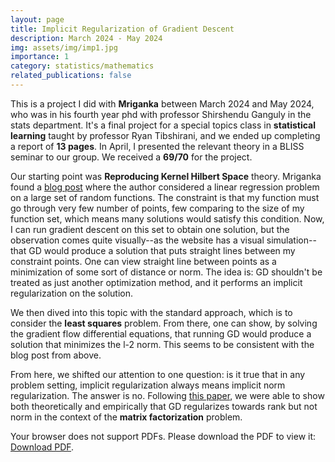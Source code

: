 ```yaml
---
layout: page
title: Implicit Regularization of Gradient Descent
description: March 2024 - May 2024
img: assets/img/imp1.jpg
importance: 1
category: statistics/mathematics
related_publications: false
---
```


This is a project I did with **Mriganka** between March 2024 and May 2024, who was in his fourth year phd with professor Shirshendu Ganguly in the stats department. It's a final project for a special topics class in **statistical learning** taught by professor Ryan Tibshirani, and we ended up completing a report of **13 pages**. In April, I presented the relevant theory in a BLISS seminar to our group. We received a **69/70** for the project. 

Our starting point was **Reproducing Kernel Hilbert Space** theory. Mriganka found a <a href='https://cgad.ski/blog/when-gradient-descent-is-a-kernel-method.html'> blog post</a> where the author considered a linear regression problem on a large set of random functions. The constraint is that my function must go through very few number of points, few comparing to the size of my function set, which means many solutions would satisfy this condition. Now, I can run gradient descent on this set to obtain one solution, but the observation comes quite visually--as the website has a visual simulation--that GD would produce a solution that puts straight lines between my constraint points. One can view straight line between points as a minimization of some sort of distance or norm. The idea is: GD shouldn't be treated as just another optimization method, and it performs an implicit regularization on the solution. 

We then dived into this topic with the standard approach, which is to consider the **least squares** problem. From there, one can show, by solving the gradient flow differential equations, that running GD would produce a solution that minimizes the l-2 norm. This seems to be consistent with the blog post from above. 

From here, we shifted our attention to one question: is it true that in any problem setting, implicit regularization always means implicit norm regularization. The answer is no. Following <a href='https://arxiv.org/abs/2005.06398'> this paper</a>, we were able to show both theoretically and empirically that GD regularizes towards rank but not norm in the context of the **matrix factorization** problem. 

<div class="post">
  <object data="/assets/pdf/imp.pdf" width="1000" height="1000" type="application/pdf">
    Your browser does not support PDFs. Please download the PDF to view it: 
    <a href="/assets/pdf/imp.pdf">Download PDF</a>.
  </object>
</div>
